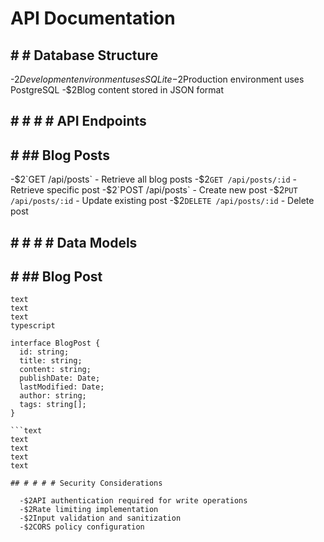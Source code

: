 
# API Documentation

## # # Database Structure

  -$2Development environment uses SQLite
  -$2Production environment uses PostgreSQL
  -$2Blog content stored in JSON format

## # # # # API Endpoints

## # ## Blog Posts

  -$2`GET /api/posts` - Retrieve all blog posts
  -$2`GET /api/posts/:id` - Retrieve specific post
  -$2`POST /api/posts` - Create new post
  -$2`PUT /api/posts/:id` - Update existing post
  -$2`DELETE /api/posts/:id` - Delete post

## # # # # Data Models

## # ## Blog Post

```text
text
text
text
typescript

interface BlogPost {
  id: string;
  title: string;
  content: string;
  publishDate: Date;
  lastModified: Date;
  author: string;
  tags: string[];
}

```text
text
text
text
text

## # # # # Security Considerations

  -$2API authentication required for write operations
  -$2Rate limiting implementation
  -$2Input validation and sanitization
  -$2CORS policy configuration
